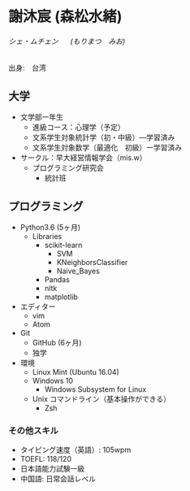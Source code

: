 # 謝沐宸 (森松水緒)  
###### シェ・ムチェン&nbsp;&nbsp;&nbsp;&nbsp;&nbsp;&nbsp;(もりまつ　みお)  
出身:　台湾

## **大学**
+ 文学部一年生
    - 進級コース：心理学（予定）
    - 文系学生対象統計学（初・中級）—学習済み
    - 文系学生対象数学（最適化　初級）ー学習済み
+ サークル：早大経営情報学会（mis.w）
    - プログラミング研究会
        - 統計班

## **プログラミング**
+ Python3.6 (5ヶ月)
    - Libraries
        - scikit-learn
            - SVM
            - KNeighborsClassifier
            - Naive_Bayes
        - Pandas
        - nltk
        - matplotlib
+ エディター
    - vim
    - Atom
+ Git
    - GitHub (6ヶ月)
    - 独学
+ 環境
    - Linux Mint (Ubuntu 16.04)
    - Windows 10
        - Windows Subsystem for Linux
    - Unix コマンドライン（基本操作ができる）
        - Zsh

### その他スキル
+ タイピング速度（英語）: 105wpm
+ TOEFL: 118/120
+ 日本語能力試験一級
+ 中国語: 日常会話レベル

